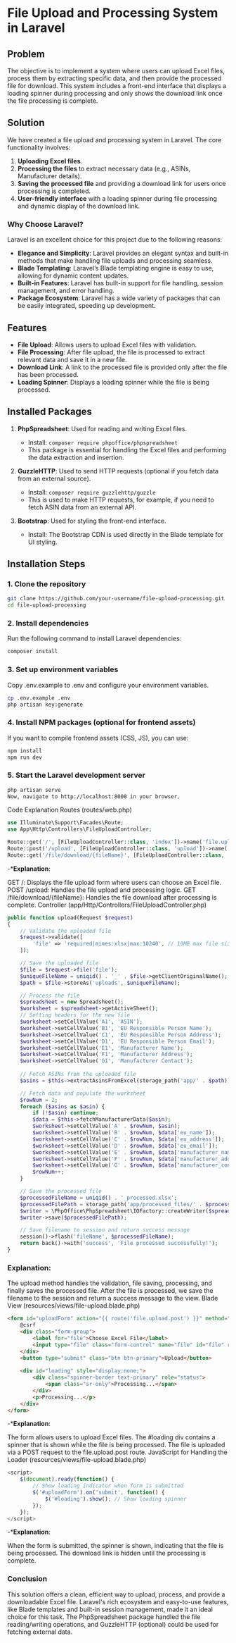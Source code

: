 # File Upload and Processing System in Laravel

## Problem

The objective is to implement a system where users can upload Excel files, process them by extracting specific data, and then provide the processed file for download. This system includes a front-end interface that displays a loading spinner during processing and only shows the download link once the file processing is complete.

## Solution

We have created a file upload and processing system in Laravel. The core functionality involves:

1. **Uploading Excel files**.
2. **Processing the files** to extract necessary data (e.g., ASINs, Manufacturer details).
3. **Saving the processed file** and providing a download link for users once processing is completed.
4. **User-friendly interface** with a loading spinner during file processing and dynamic display of the download link.

### Why Choose Laravel?

Laravel is an excellent choice for this project due to the following reasons:

- **Elegance and Simplicity**: Laravel provides an elegant syntax and built-in methods that make handling file uploads and processing seamless.
- **Blade Templating**: Laravel’s Blade templating engine is easy to use, allowing for dynamic content updates.
- **Built-in Features**: Laravel has built-in support for file handling, session management, and error handling.
- **Package Ecosystem**: Laravel has a wide variety of packages that can be easily integrated, speeding up development.

## Features

- **File Upload**: Allows users to upload Excel files with validation.
- **File Processing**: After file upload, the file is processed to extract relevant data and save it in a new file.
- **Download Link**: A link to the processed file is provided only after the file has been processed.
- **Loading Spinner**: Displays a loading spinner while the file is being processed.

## Installed Packages

1. **PhpSpreadsheet**: Used for reading and writing Excel files.
   - Install: `composer require phpoffice/phpspreadsheet`
   - This package is essential for handling the Excel files and performing the data extraction and insertion.

2. **GuzzleHTTP**: Used to send HTTP requests (optional if you fetch data from an external source).
   - Install: `composer require guzzlehttp/guzzle`
   - This is used to make HTTP requests, for example, if you need to fetch ASIN data from an external API.

3. **Bootstrap**: Used for styling the front-end interface.
   - Install: The Bootstrap CDN is used directly in the Blade template for UI styling.

## Installation Steps

### 1. Clone the repository

```bash
git clone https://github.com/your-username/file-upload-processing.git
cd file-upload-processing
```
### 2. Install dependencies
Run the following command to install Laravel dependencies:

```bash
composer install
```
### 3. Set up environment variables
Copy .env.example to .env and configure your environment variables.

```bash
cp .env.example .env
php artisan key:generate
```
### 4. Install NPM packages (optional for frontend assets)
If you want to compile frontend assets (CSS, JS), you can use:

```bash
npm install
npm run dev
```

### 5. Start the Laravel development server
```bash
php artisan serve
Now, navigate to http://localhost:8000 in your browser.
```
Code Explanation
Routes (routes/web.php)
```php
use Illuminate\Support\Facades\Route;
use App\Http\Controllers\FileUploadController;

Route::get('/', [FileUploadController::class, 'index'])->name('file.upload');
Route::post('/upload', [FileUploadController::class, 'upload'])->name('file.upload.post');
Route::get('/file/download/{fileName}', [FileUploadController::class, 'download'])->name('file.download');
```
-***Explanation**:

GET /: Displays the file upload form where users can choose an Excel file.
POST /upload: Handles the file upload and processing logic.
GET /file/download/{fileName}: Handles the file download after processing is complete.
Controller (app/Http/Controllers/FileUploadController.php)
```php
public function upload(Request $request)
{
    // Validate the uploaded file
    $request->validate([
        'file' => 'required|mimes:xlsx|max:10240', // 10MB max file size
    ]);

    // Save the uploaded file
    $file = $request->file('file');
    $uniqueFileName = uniqid() . '_' . $file->getClientOriginalName();
    $path = $file->storeAs('uploads', $uniqueFileName);

    // Process the file
    $spreadsheet = new Spreadsheet();
    $worksheet = $spreadsheet->getActiveSheet();
    // Setting headers for the new file
    $worksheet->setCellValue('A1', 'ASIN');
    $worksheet->setCellValue('B1', 'EU Responsible Person Name');
    $worksheet->setCellValue('C1', 'EU Responsible Person Address');
    $worksheet->setCellValue('D1', 'EU Responsible Person Email');
    $worksheet->setCellValue('E1', 'Manufacturer Name');
    $worksheet->setCellValue('F1', 'Manufacturer Address');
    $worksheet->setCellValue('G1', 'Manufacturer Contact');
    
    // Fetch ASINs from the uploaded file
    $asins = $this->extractAsinsFromExcel(storage_path('app/' . $path));

    // Fetch data and populate the worksheet
    $rowNum = 2;
    foreach ($asins as $asin) {
        if (!$asin) continue;
        $data = $this->fetchManufacturerData($asin);
        $worksheet->setCellValue('A' . $rowNum, $asin);
        $worksheet->setCellValue('B' . $rowNum, $data['eu_name']);
        $worksheet->setCellValue('C' . $rowNum, $data['eu_address']);
        $worksheet->setCellValue('D' . $rowNum, $data['eu_email']);
        $worksheet->setCellValue('E' . $rowNum, $data['manufacturer_name']);
        $worksheet->setCellValue('F' . $rowNum, $data['manufacturer_address']);
        $worksheet->setCellValue('G' . $rowNum, $data['manufacturer_contact']);
        $rowNum++;
    }

    // Save the processed file
    $processedFileName = uniqid() . '_processed.xlsx';
    $processedFilePath = storage_path('app/processed_files/' . $processedFileName);
    $writer = \PhpOffice\PhpSpreadsheet\IOFactory::createWriter($spreadsheet, 'Xlsx');
    $writer->save($processedFilePath);

    // Save filename to session and return success message
    session()->flash('fileName', $processedFileName);
    return back()->with('success', 'File processed successfully!');
}
```
### Explanation:

The upload method handles the validation, file saving, processing, and finally saves the processed file.
After the file is processed, we save the filename to the session and return a success message to the view.
Blade View (resources/views/file-upload.blade.php)
```html
<form id="uploadForm" action="{{ route('file.upload.post') }}" method="POST" enctype="multipart/form-data">
    @csrf
    <div class="form-group">
        <label for="file">Choose Excel File</label>
        <input type="file" class="form-control" name="file" id="file" required>
    </div>
    <button type="submit" class="btn btn-primary">Upload</button>
    
    <div id="loading" style="display:none;">
        <div class="spinner-border text-primary" role="status">
            <span class="sr-only">Processing...</span>
        </div>
        <p>Processing...</p>
    </div>
</form>
```
-***Explanation**:

The form allows users to upload Excel files.
The #loading div contains a spinner that is shown while the file is being processed.
The file is uploaded via a POST request to the file.upload.post route.
JavaScript for Handling the Loader (resources/views/file-upload.blade.php)
```javascript
<script>
    $(document).ready(function() {
        // Show loading indicator when form is submitted
        $('#uploadForm').on('submit', function() {
            $('#loading').show(); // Show loading spinner
        });
    });
</script>
```
-***Explanation**:

When the form is submitted, the spinner is shown, indicating that the file is being processed.
The download link is hidden until the processing is complete.
### Conclusion
This solution offers a clean, efficient way to upload, process, and provide a downloadable Excel file. Laravel's rich ecosystem and easy-to-use features, like Blade templates and built-in session management, made it an ideal choice for this task. The PhpSpreadsheet package handled the file reading/writing operations, and GuzzleHTTP (optional) could be used for fetching external data.

